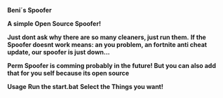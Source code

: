 **Beni´s Spoofer**

**A simple Open Source Spoofer!**

**Just dont ask why there are so many cleaners, just run them.**
**If the Spoofer doesnt work means: an you problem, an fortnite anti cheat update, our spoofer is just down...**

**Perm Spoofer is comming probably in the future! But you can also add that for you self because its open source**


**Usage**
**Run the start.bat**
**Select the Things you want!**